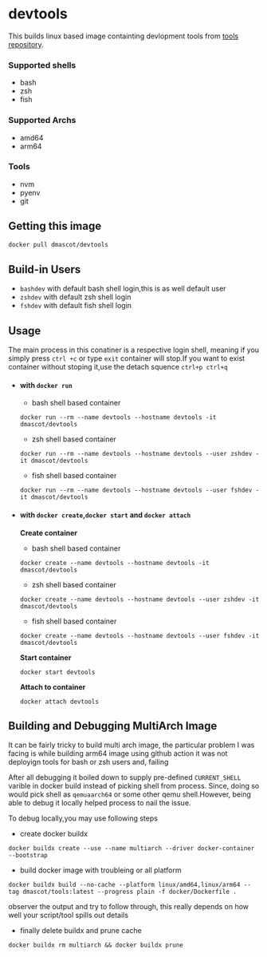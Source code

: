 # devtools

This builds linux based image containting devlopment tools from [tools repository](https://github.com/dmascot/tools).

### Supported shells
- bash
- zsh
- fish

### Supported Archs
- amd64
- arm64

### Tools
- nvm
- pyenv
- git

## Getting this image
```bash
docker pull dmascot/devtools
```


## Build-in Users
 - `bashdev` with default bash shell login,this is as well default user
 - `zshdev` with default zsh shell login
 - `fshdev` with default fish shell login

## Usage
The main process in this conatiner is a respective login shell, meaning if you simply press `ctrl +c` or type `exit` container will stop.If you want to exist container without stoping it,use the detach squence `ctrl+p ctrl+q`

- #### with `docker run`
    - bash shell based container
    ```
    docker run --rm --name devtools --hostname devtools -it dmascot/devtools
    ``` 
    - zsh shell based container
    ```
    docker run --rm --name devtools --hostname devtools --user zshdev -it dmascot/devtools
    ```
    - fish shell based container
    ```
    docker run --rm --name devtools --hostname devtools --user fshdev -it dmascot/devtools
    ```

- #### with `docker create`,`docker start` and `docker attach`
    **Create container**
    - bash shell based container
    ```
    docker create --name devtools --hostname devtools -it dmascot/devtools
    ``` 

   - zsh shell based container
    ```
    docker create --name devtools --hostname devtools --user zshdev -it dmascot/devtools
    ``` 
   - fish shell based container
    ```
    docker create --name devtools --hostname devtools --user fshdev -it dmascot/devtools
    ``` 
    **Start container**
    ```
    docker start devtools
    ```
    **Attach to container**
    ```
    docker attach devtools
    ```

## Building and Debugging MultiArch Image

It can be fairly tricky to build multi arch image, the particular problem I was facing is while building arm64 image using github action it was not deployign tools for bash or zsh users and, failing

After all debugging it boiled down to supply pre-defined ``CURRENT_SHELL`` varible in docker build instead of picking shell from process. Since, doing so would pick shell as ``qemuaarch64`` or some other qemu shell.However, being able to debug it locally helped process to nail the issue.

To debug locally,you may use following steps

- create docker buildx
```
docker buildx create --use --name multiarch --driver docker-container --bootstrap
```

- build docker image with troubleing or all platform
```
docker buildx build --no-cache --platform linux/amd64,linux/arm64 --tag dmascot/tools:latest --progress plain -f docker/Dockerfile .
```

observer the output and try to follow through, this really depends on how well your script/tool spills out details

- finally delete buildx and prune cache
```
docker buildx rm multiarch && docker buildx prune
```